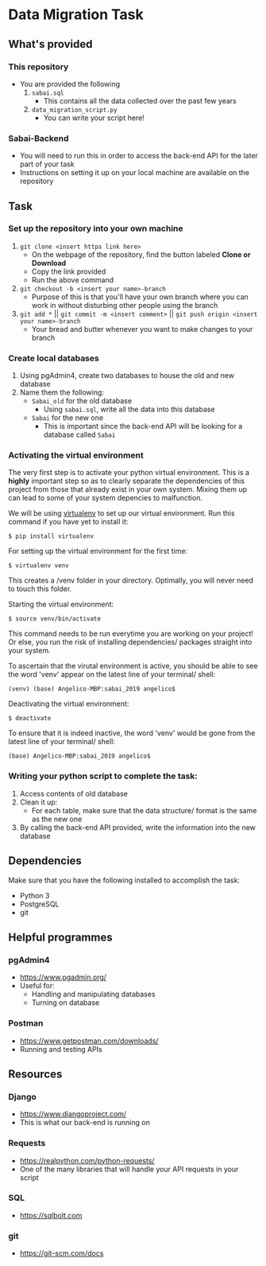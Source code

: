 # Data Migration Task

## What's provided
### This repository
- You are provided the following
    1. `sabai.sql`
        - This contains all the data collected over the past few years
    2. `data_migration_script.py`
        - You can write your script here!

### Sabai-Backend
- You will need to run this in order to access the back-end API for the later part of your task
- Instructions on setting it up on your local machine are available on the repository

## Task

### Set up the repository into your own machine
1. `git clone <insert https link here>`
    - On the webpage of the repository, find the button labeled **Clone or Download**
    - Copy the link provided
    - Run the above command
2. `git checkout -b <insert your name>-branch`
    - Purpose of this is that you'll have your own branch where you can work in without disturbing other people using the branch
3. `git add *` || `git commit -m <insert comment>` || `git push origin <insert your name>-branch`
    - Your bread and butter whenever you want to make changes to your branch

### Create local databases
1. Using pgAdmin4, create two databases to house the old and new database
2. Name them the following:
    - `Sabai_old` for the old database
        - Using `sabai.sql`, write all the data into this database
    - `Sabai` for the new one
        - This is important since the back-end API will be looking for a database called `Sabai`

### Activating the virtual environment
The very first step is to activate your python virtual environment. This is a **highly** important step so as to clearly separate the dependencies of this project from those that already exist in your own system. Mixing them up can lead to some of your system depencies to malfunction.

We will be using [virtualenv](https://python-guide-ru.readthedocs.io/en/latest/dev/virtualenvs.html) to set up our virtual environment. Run this command if you have yet to install it:

```
$ pip install virtualenv
```

 For setting up the virtual environment for the first time:

```
$ virtualenv venv
```

This creates a /venv folder in your directory. Optimally, you will never need to touch this folder.

Starting the virtual environment:
```
$ source venv/bin/activate
```

This command needs to be run everytime you are working on your project! Or else, you run the risk of installing dependencies/ packages straight into your system.

To ascertain that the virutal environment is active, you should be able to see the word 'venv' appear on the latest line of your terminal/ shell:
```
(venv) (base) Angelico-MBP:sabai_2019 angelico$ 
```

Deactivating the virtual environment:
```
$ deactivate
```

To ensure that it is indeed inactive, the word 'venv' would be gone from the latest line of your terminal/ shell:
```
(base) Angelico-MBP:sabai_2019 angelico$ 
```

### Writing your python script to complete the task:

1. Access contents of old database
2. Clean it up:
    - For each table, make sure that the data structure/ format is the same as the new one
3. By calling the back-end API provided, write the information into the new database

## Dependencies
Make sure that you have the following installed to accomplish the task:
- Python 3
- PostgreSQL
- git

## Helpful programmes
### pgAdmin4
- https://www.pgadmin.org/
- Useful for:
    - Handling and manipulating databases
    - Turning on database

### Postman
- https://www.getpostman.com/downloads/
- Running and testing APIs

## Resources
### Django
- https://www.djangoproject.com/
- This is what our back-end is running on

### Requests
- https://realpython.com/python-requests/
- One of the many libraries that will handle your API requests in your script

### SQL
- https://sqlbolt.com

### git
- https://git-scm.com/docs